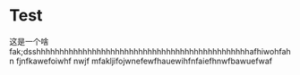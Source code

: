 # Test
这是一个啥
fak;dsshhhhhhhhhhhhhhhhhhhhhhhhhhhhhhhhhhhhhhhhhhhhhhafhiwohfahn
fjnfkawefoiwhf nwjf
mfakljifojwnefewfhauewihfnfaiefhnwfbawuefwaf
